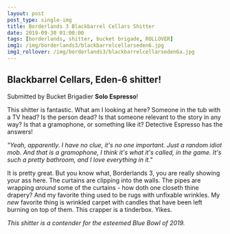 ```yaml
---
layout: post
post_type: single-img
title: Borderlands 3 Blackbarrel Cellars Shitter
date: 2019-09-30 01:00:00
tags: [borderlands, shitter, bucket brigade, ROLLOVER]
img1: /img/borderlands3/blackbarrelcellarseden6.jpg
img1_rollover: /img/borderlands3/blackbarrelcellarseden6a.jpg
---
```

## Blackbarrel Cellars, Eden-6 shitter!

Submitted by Bucket Brigadier **Solo Espresso**!

This shitter is fantastic. What am I looking at here? Someone in the tub with a TV head? Is the person dead? Is that someone relevant to the story in any way? Is that a gramophone, or something like it?
Detective Espresso has the answers!

*"Yeah, apparently. I have no clue, it's no one important. Just a random idiot mob. And that is a gramophone, I think it's what it's called, in the game. It's such a pretty bathroom, and I love everything in it."*

It is pretty great. But you know what, Borderlands 3, you are really showing your ass here. The curtains are clipping into the walls. The pipes are wrapping *around* some of the curtains - how doth one closeth thine drapery? And my favorite thing used to be rugs with unfixable wrinkles. My *new* favorite thing is wrinkled carpet with candles that have been left burning on top of them. This crapper is a tinderbox. Yikes.

*This shitter is a contender for the esteemed Blue Bowl of 2019.*
